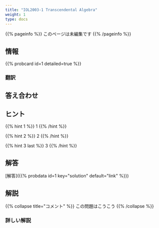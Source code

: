 ```yaml
---
title: "IOL2003-1 Transcendental Algebra"
weight: 1
type: docs
---
```


{{% pageinfo %}}
このページは未編集です
{{% /pageinfo %}}

## 情報

{{% probcard id=1 detailed=true %}}

### 翻訳

## 答え合わせ

## ヒント

{{% hint 1 %}}
1
{{% /hint %}}

{{% hint 2 %}}
2
{{% /hint %}}

{{% hint 3 last %}}
3
{{% /hint %}}

## 解答

[解答]({{% probdata id=1 key="solution" default="link" %}})

## 解説

{{% collapse title="コメント" %}}
この問題はこうこう
{{% /collapse %}}

### 詳しい解説


